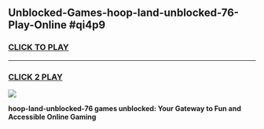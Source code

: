 
## Unblocked-Games-hoop-land-unblocked-76-Play-Online #qi4p9
<h3>
<a href="https://news.freeplayer.one?title=hoop-land-unblocked-76&ref=3">CLICK TO PLAY</a></h3>
<hr>

<h3>
<a href="https://news.freeplayer.one?title=hoop-land-unblocked-76&ref=3">CLICK 2 PLAY</a>
  
</h3>

<a href="https://news.freeplayer.one?title=hoop-land-unblocked-76&ref=3"><img src="https://clearcache.store/games.png"></a>


**hoop-land-unblocked-76 games unblocked: Your Gateway to Fun and Accessible Online Gaming**
